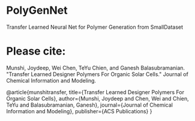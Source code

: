 # PolyGenNet
Transfer Learned Neural Net for Polymer Generation from SmallDataset

# Please cite:

Munshi, Joydeep, Wei Chen, TeYu Chien, and Ganesh Balasubramanian. "Transfer Learned Designer Polymers For Organic Solar Cells." Journal of Chemical Information and Modeling.


@article{munshitransfer,
  title={Transfer Learned Designer Polymers For Organic Solar Cells},
  author={Munshi, Joydeep and Chen, Wei and Chien, TeYu and Balasubramanian, Ganesh},
  journal={Journal of Chemical Information and Modeling},
  publisher={ACS Publications}
}
